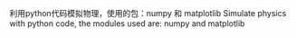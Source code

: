 利用python代码模拟物理，使用的包：numpy 和 matplotlib
Simulate physics with python code, the modules used are: numpy and matplotlib
